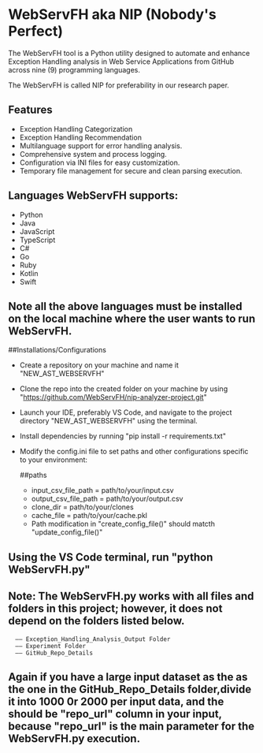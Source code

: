 # WebServFH aka NIP (Nobody's Perfect)

The WebServFH tool is a Python utility designed to automate and enhance Exception Handling analysis in Web Service Applications from GitHub across nine (9) programming languages.

The WebServFH is called NIP for preferability in our research paper.

## Features
- Exception Handling Categorization
- Exception Handling Recommendation
- Multilanguage support for error handling analysis.
- Comprehensive system and process logging.
- Configuration via INI files for easy customization.
- Temporary file management for secure and clean parsing execution.

## Languages WebServFH supports:
- Python
- Java
- JavaScript
- TypeScript
- C#
- Go
- Ruby
- Kotlin
- Swift
## Note all the above languages must be installed on the local machine where the user wants to run WebServFH.


##Installations/Configurations
- Create a repository on your machine and name it "NEW_AST_WEBSERVFH"
- Clone the repo into the created folder on your machine by using "https://github.com/WebServFH/nip-analyzer-project.git"
- Launch your IDE, preferably VS Code, and navigate to the project directory "NEW_AST_WEBSERVFH" using the terminal.
- Install dependencies by running "pip install -r requirements.txt"
- Modify the config.ini file to set paths and other configurations specific to your environment:

  ##paths
     - input_csv_file_path = path/to/your/input.csv
     - output_csv_file_path = path/to/your/output.csv
     - clone_dir = path/to/your/clones
     - cache_file = path/to/your/cache.pkl
     - Path modification in "create_config_file()" should matcth "update_config_file()"
     
     
## Using the VS Code terminal, run "python WebServFH.py"



## Note: The WebServFH.py works with all files and folders in this project; however, it  does not depend on the folders listed below. 
      –– Exception_Handling_Analysis_Output Folder
      –– Experiment Folder
      –– GitHub_Repo_Details

## Again if you have a large input dataset as the as the one in the GitHub_Repo_Details folder,divide it into 1000 0r 2000 per input data, and the should be "repo_url" column in your input, because "repo_url" is the main parameter for the WebServFH.py execution.
    
    
    



